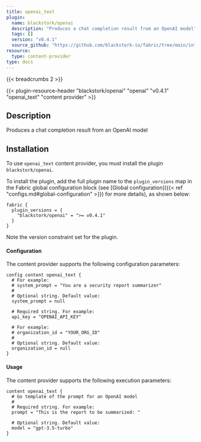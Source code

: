 ```yaml
---
title: openai_text
plugin:
  name: blackstork/openai
  description: "Produces a chat completion result from an OpenAI model"
  tags: []
  version: "v0.4.1"
  source_github: "https://github.com/blackstork-io/fabric/tree/main/internal/openai/"
resource:
  type: content-provider
type: docs
---
```


{{< breadcrumbs 2 >}}

{{< plugin-resource-header "blackstork/openai" "openai" "v0.4.1" "openai_text" "content provider" >}}

## Description
Produces a chat completion result from an OpenAI model

## Installation

To use `openai_text` content provider, you must install the plugin `blackstork/openai`.

To install the plugin, add the full plugin name to the `plugin_versions` map in the Fabric global configuration block (see [Global configuration]({{< ref "configs.md#global-configuration" >}}) for more details), as shown below:

```hcl
fabric {
  plugin_versions = {
    "blackstork/openai" = ">= v0.4.1"
  }
}
```

Note the version constraint set for the plugin.


#### Configuration

The content provider supports the following configuration parameters:

```hcl
config content openai_text {
  # For example:
  # system_prompt = "You are a security report summarizer"
  #
  # Optional string. Default value:
  system_prompt = null

  # Required string. For example:
  api_key = "OPENAI_API_KEY"

  # For example:
  # organization_id = "YOUR_ORG_ID"
  #
  # Optional string. Default value:
  organization_id = null
}
```

#### Usage

The content provider supports the following execution parameters:

```hcl
content openai_text {
  # Go template of the prompt for an OpenAI model
  #
  # Required string. For example:
  prompt = "This is the report to be summarized: "

  # Optional string. Default value:
  model = "gpt-3.5-turbo"
}
```


